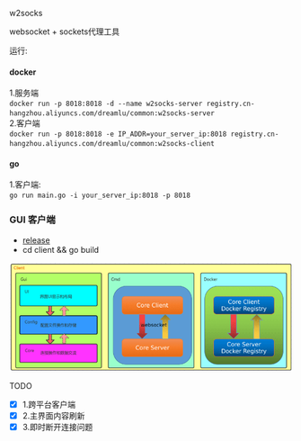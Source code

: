 w2socks

websocket + sockets代理工具  

运行:  

#### docker  
1.服务端  
`docker run -p 8018:8018 -d --name w2socks-server registry.cn-hangzhou.aliyuncs.com/dreamlu/common:w2socks-server`  
2.客户端  
`docker run -p 8018:8018 -e IP_ADDR=your_server_ip:8018 registry.cn-hangzhou.aliyuncs.com/dreamlu/common:w2socks-client`  

#### go  
1.客户端:  
`go run main.go -i your_server_ip:8018 -p 8018`  

### GUI 客户端  
- [release](https://github.com/dreamlu/w2socks/releases)  
- cd client && go build


![架构图](./snapshot/1.png)

TODO  
- [x] 1.跨平台客户端  
- [x] 2.主界面内容刷新
- [x] 3.即时断开连接问题